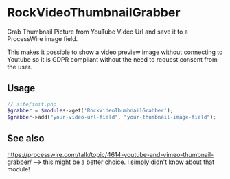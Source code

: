 # RockVideoThumbnailGrabber

Grab Thumbnail Picture from YouTube Video Url and save it to a ProcessWire image field.

This makes it possible to show a video preview image without connecting to Youtube so it is GDPR compliant without the need to request consent from the user.

## Usage

```php
// site/init.php
$grabber = $modules->get('RockVideoThumbnailGrabber');
$grabber->add("your-video-url-field", "your-thumbnail-image-field");
```

## See also

https://processwire.com/talk/topic/4614-youtube-and-vimeo-thumbnail-grabber/ --> this might be a better choice. I simply didn't know about that module!
